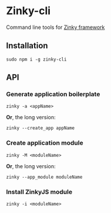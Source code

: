 # Zinky-cli
Command line tools for [Zinky framework](https://github.com/zinkyjs/zinky)

## Installation
```
sudo npm i -g zinky-cli
```

## API

### Generate application boilerplate
```
zinky -a <appName>
```
**Or**, the long version:
```
zinky --create_app appName
```

### Create application module
```
zinky -M <moduleName>
```
**Or**, the long version:
```
zinky --app_module moduleName
```

### Install ZinkyJS module
```
zinky -i <moduleName>
```
